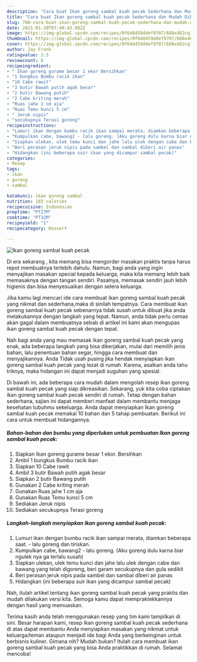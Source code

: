 ```yaml
---
description: "Cara buat Ikan goreng sambal kuah pecak Sederhana dan Mudah Dibuat"
title: "Cara buat Ikan goreng sambal kuah pecak Sederhana dan Mudah Dibuat"
slug: 788-cara-buat-ikan-goreng-sambal-kuah-pecak-sederhana-dan-mudah-dibuat
date: 2021-01-20T07:40:43.802Z
image: https://img-global.cpcdn.com/recipes/0f648459ddef9707/680x482cq70/ikan-goreng-sambal-kuah-pecak-foto-resep-utama.jpg
thumbnail: https://img-global.cpcdn.com/recipes/0f648459ddef9707/680x482cq70/ikan-goreng-sambal-kuah-pecak-foto-resep-utama.jpg
cover: https://img-global.cpcdn.com/recipes/0f648459ddef9707/680x482cq70/ikan-goreng-sambal-kuah-pecak-foto-resep-utama.jpg
author: Jay Frank
ratingvalue: 3.5
reviewcount: 8
recipeingredient:
- " Ikan goreng gurame besar 1 ekor Bersihkan"
- "1 bungkus Bumbu racik ikan"
- "10 Cabe rawit"
- "3 butir Bawah putih agak besar"
- "2 butir Bawang putih"
- "2 Cabe kriting merah"
- "Ruas jahe 1 cm aja"
- "Ruas Temu kunci 5 cm"
- " Jeruk nipis"
- "secukupnya Terasi goreng"
recipeinstructions:
- "Lumuri ikan dengan bumbu racik ikan sampai merata, diamkan beberapa saat. - lalu goreng dan tiriskan."
- "Kumpulkan cabe, bawang2 - lalu goreng. (Aku goreng dulu karna biar ngulek nya ga terlalu susah)"
- "Siapkan ulekan, ulek temu kunci dan jahe lalu ulek dengan cabe dan bawang yang telah digoreng, beri garam secukupnya dan gula sedikit"
- "Beri perasan jeruk nipis pada sambel dan sambal diberi air panas"
- "Hidangkan (ini beberapa suir ikan yang dicampur sambal pecak)"
categories:
- Resep
tags:
- ikan
- goreng
- sambal

katakunci: ikan goreng sambal 
nutrition: 183 calories
recipecuisine: Indonesian
preptime: "PT27M"
cooktime: "PT32M"
recipeyield: "1"
recipecategory: Dessert

---
```



![Ikan goreng sambal kuah pecak](https://img-global.cpcdn.com/recipes/0f648459ddef9707/680x482cq70/ikan-goreng-sambal-kuah-pecak-foto-resep-utama.jpg)

Di era  sekarang , kita memang bisa mengorder masakan praktis tanpa harus repot membuatnya terlebih dahulu. Namun, bagi anda yang ingin menyajikan masakan special kepada keluarga, maka kita memang lebih baik memasaknya dengan tangan sendiri. Pasalnya, memasak sendiri jauh lebih higienis dan bisa menyesuaikan dengan selera keluarga.

Jika kamu lagi mencari ide cara membuat ikan goreng sambal kuah pecak yang nikmat dan sederhana,maka di sinilah tempatnya. Cara membuat ikan goreng sambal kuah pecak  sebenarnya tidak susah untuk dibuat jika anda melakukannya dengan langkah yang tepat. Namun, anda tidak perlu cemas akan gagal dalam membuatnya 
sebab di artikel ini kami akan mengupas ikan goreng sambal kuah pecak dengan tepat.  



Nah bagi anda yang mau memasak ikan goreng sambal kuah pecak yang enak, ada beberapa langkah yang bisa dikerjakan, mulai dari memilih jenis bahan, lalu penentuan bahan segar, hingga cara membuat dan menyajikannya. Anda Tidak usah pusing jika hendak menyiapkan ikan goreng sambal kuah pecak yang lezat di rumah. Karena, asalkan anda  tahu triknya, maka hidangan ini dapat menjadi suguhan yang spesial.

Di bawah ini, ada beberapa cara mudah dalam mengolah resep ikan goreng sambal kuah pecak yang siap dikreasikan. Sekarang, yuk kita coba ciptakan ikan goreng sambal kuah pecak sendiri di rumah. Tetap dengan bahan sederhana, sajian ini dapat memberi manfaat dalam membantu menjaga kesehatan tubuhmu sekeluarga. Anda dapat menyiapkan Ikan goreng sambal kuah pecak memakai 10 bahan dan 5 tahap pembuatan. Berikut ini cara untuk membuat hidangannya.

<!--inarticleads1-->

##### Bahan-bahan dan bumbu yang diperlukan untuk pembuatan Ikan goreng sambal kuah pecak:

1. Siapkan  Ikan goreng gurame besar 1 ekor. Bersihkan
1. Ambil 1 bungkus Bumbu racik ikan
1. Siapkan 10 Cabe rawit
1. Ambil 3 butir Bawah putih agak besar
1. Siapkan 2 butir Bawang putih
1. Gunakan 2 Cabe kriting merah
1. Gunakan Ruas jahe 1 cm aja
1. Gunakan Ruas Temu kunci 5 cm
1. Sediakan  Jeruk nipis
1. Sediakan secukupnya Terasi goreng




<!--inarticleads2-->

##### Langkah-langkah menyiapkan Ikan goreng sambal kuah pecak:

1. Lumuri ikan dengan bumbu racik ikan sampai merata, diamkan beberapa saat. - lalu goreng dan tiriskan.
1. Kumpulkan cabe, bawang2 - lalu goreng. (Aku goreng dulu karna biar ngulek nya ga terlalu susah)
1. Siapkan ulekan, ulek temu kunci dan jahe lalu ulek dengan cabe dan bawang yang telah digoreng, beri garam secukupnya dan gula sedikit
1. Beri perasan jeruk nipis pada sambel dan sambal diberi air panas
1. Hidangkan (ini beberapa suir ikan yang dicampur sambal pecak)




Nah, itulah artikel tentang  ikan goreng sambal kuah pecak  yang praktis dan mudah dilakukan versi kita. Semoga kamu dapat mempraktekkannya dengan hasil yang memuaskan. 

Terima kasih anda telah menggunakan resep yang tim kami tampilkan di sini. Besar harapan kami, resep  Ikan goreng sambal kuah pecak sederhana di atas dapat membantu Anda menyiapkan masakan yang nikmat untuk keluarga/teman ataupun menjadi ide bagi Anda yang berkeinginan untuk berbisnis kuliner. Gimana nih? Mudah bukan? Itulah cara membuat ikan goreng sambal kuah pecak yang bisa Anda praktikkan di rumah. Selamat mencoba!

